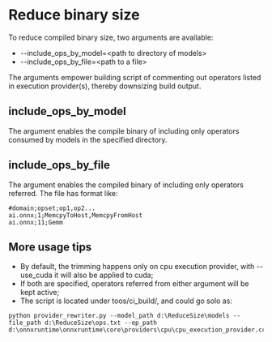 # Reduce binary size
To reduce compiled binary size, two arguments are available:

- --include_ops_by_model=<path to directory of models\>
- --include_ops_by_file=<path to a file\>

The arguments empower building script of commenting out operators listed in execution provider(s), thereby downsizing build output.

## include_ops_by_model
The argument enables the compile binary of including only operators consumed by models in the specified directory.

## include_ops_by_file
The argument enables the compiled binary of including only operators referred. The file has format like:
```
#domain;opset;op1,op2...
ai.onnx;1;MemcpyToHost,MemcpyFromHost
ai.onnx;11;Gemm
```

## More usage tips
- By default, the trimming happens only on cpu execution provider, with --use_cuda it will also be applied to cuda;
- If both are specified, operators referred from either argument will be kept active;
- The script is located under toos/ci_build/, and could go solo as:
```
python provider_rewriter.py --model_path d:\ReduceSize\models --file_path d:\ReduceSize\ops.txt --ep_path d:\onnxruntime\onnxruntime\core\providers\cpu\cpu_execution_provider.cc
```
